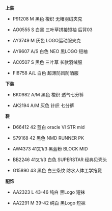 **上装**

- P91208 M 黑色 梭织 无帽羽绒夹克

- AO0555 S 白黑 三叶草拼接短袖 后背03

- AY3749 M 灰色 LOGO运动服夹克

- AY9607 A/S 白色 NEO 黑LOGO 短袖

- AC0507 S 黑色 三叶草 长款羽绒服

- FI8758 A/L 白色 超薄防风防晒服


**下装**

- BK0982 A/M 黑色 梭织 透气七分裤

- AK2194 A/M 灰色 针织 七分裤


**鞋**

- D66412 42 蓝白 oracle VI STR mid

- S79168 42 黑色 NMD RUNNER PK

- AW4373 41又1/3 黑蓝粉 BLOCK MID

- BB2246 41又1/3 白色 SUPERSTAR 经典贝壳头

- G15890 43 黑色 白三条纹 防水人体工学拖鞋

**配饰**

- AA2323 L 43-46 纯白 黑Logo 短袜

- AA2291 M 39-42 纯白 黑Logo 短袜